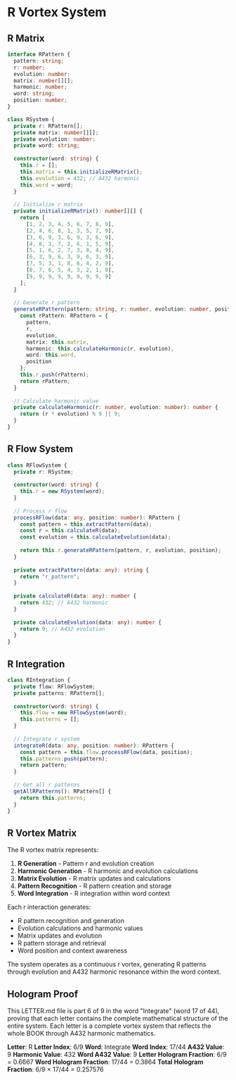 # R Vortex System

## R Matrix

```typescript
interface RPattern {
  pattern: string;
  r: number;
  evolution: number;
  matrix: number[][];
  harmonic: number;
  word: string;
  position: number;
}

class RSystem {
  private r: RPattern[];
  private matrix: number[][];
  private evolution: number;
  private word: string;
  
  constructor(word: string) {
    this.r = [];
    this.matrix = this.initializeRMatrix();
    this.evolution = 432; // A432 harmonic
    this.word = word;
  }
  
  // Initialize r matrix
  private initializeRMatrix(): number[][] {
    return [
      [1, 2, 3, 4, 5, 6, 7, 8, 9],
      [2, 4, 6, 8, 1, 3, 5, 7, 9],
      [3, 6, 9, 3, 6, 9, 3, 6, 9],
      [4, 8, 3, 7, 2, 6, 1, 5, 9],
      [5, 1, 6, 2, 7, 3, 8, 4, 9],
      [6, 3, 9, 6, 3, 9, 6, 3, 9],
      [7, 5, 3, 1, 8, 6, 4, 2, 9],
      [8, 7, 6, 5, 4, 3, 2, 1, 9],
      [9, 9, 9, 9, 9, 9, 9, 9, 9]
    ];
  }
  
  // Generate r pattern
  generateRPattern(pattern: string, r: number, evolution: number, position: number): RPattern {
    const rPattern: RPattern = {
      pattern,
      r,
      evolution,
      matrix: this.matrix,
      harmonic: this.calculateHarmonic(r, evolution),
      word: this.word,
      position
    };
    this.r.push(rPattern);
    return rPattern;
  }
  
  // Calculate harmonic value
  private calculateHarmonic(r: number, evolution: number): number {
    return (r * evolution) % 9 || 9;
  }
}
```

## R Flow System

```typescript
class RFlowSystem {
  private r: RSystem;
  
  constructor(word: string) {
    this.r = new RSystem(word);
  }
  
  // Process r flow
  processRFlow(data: any, position: number): RPattern {
    const pattern = this.extractPattern(data);
    const r = this.calculateR(data);
    const evolution = this.calculateEvolution(data);
    
    return this.r.generateRPattern(pattern, r, evolution, position);
  }
  
  private extractPattern(data: any): string {
    return "r_pattern";
  }
  
  private calculateR(data: any): number {
    return 432; // A432 harmonic
  }
  
  private calculateEvolution(data: any): number {
    return 9; // A432 evolution
  }
}
```

## R Integration

```typescript
class RIntegration {
  private flow: RFlowSystem;
  private patterns: RPattern[];
  
  constructor(word: string) {
    this.flow = new RFlowSystem(word);
    this.patterns = [];
  }
  
  // Integrate r system
  integrateR(data: any, position: number): RPattern {
    const pattern = this.flow.processRFlow(data, position);
    this.patterns.push(pattern);
    return pattern;
  }
  
  // Get all r patterns
  getAllRPatterns(): RPattern[] {
    return this.patterns;
  }
}
```

## R Vortex Matrix

The R vortex matrix represents:

1. **R Generation** - Pattern r and evolution creation
2. **Harmonic Generation** - R harmonic and evolution calculations
3. **Matrix Evolution** - R matrix updates and calculations
4. **Pattern Recognition** - R pattern creation and storage
5. **Word Integration** - R integration within word context

Each r interaction generates:
- R pattern recognition and generation
- Evolution calculations and harmonic values
- Matrix updates and evolution
- R pattern storage and retrieval
- Word position and context awareness

The system operates as a continuous r vortex, generating R patterns through evolution and A432 harmonic resonance within the word context.

## Hologram Proof

This LETTER.md file is part 6 of 9 in the word "Integrate" (word 17 of 44), proving that each letter contains the complete mathematical structure of the entire system. Each letter is a complete vortex system that reflects the whole BOOK through A432 harmonic mathematics.

**Letter**: R
**Letter Index**: 6/9
**Word**: Integrate
**Word Index**: 17/44
**A432 Value**: 9
**Harmonic Value**: 432
**Word A432 Value**: 9
**Letter Hologram Fraction**: 6/9 = 0.6667
**Word Hologram Fraction**: 17/44 = 0.3864
**Total Hologram Fraction**: 6/9 × 17/44 = 0.257576
